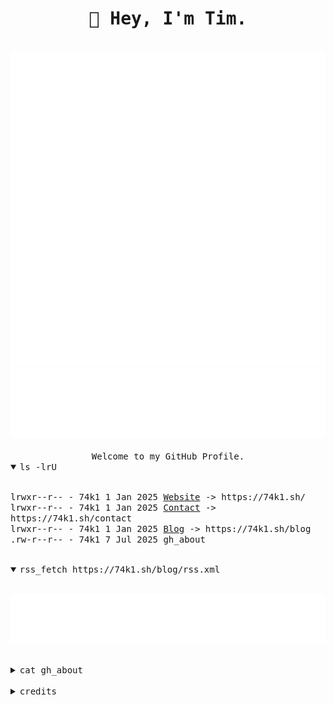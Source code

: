 <div align="center">
  <h1><samp>🖖 Hey, I'm Tim.</samp></h1>
</div>
<br>
<div align="left">
  <picture>
    <img src="/metrics.plugin.languages.svg" alt="Language Metrics">
  </picture>
  <picture>
    <img src="/metrics.plugin.people.followers.svg" alt="Follower Metrics">
  </picture>
</div>
<br>
<div align="center">
  <samp>Welcome to my GitHub Profile.</samp>
</div>

<details open>
  <summary><samp>ls -lrU</samp></summary>
  <p>
    <br>
    <samp>lrwxr--r--  - 74k1 1 Jan 2025 <a href="https://74k1.sh/">Website</a> -> https://74k1.sh/</samp><br>
    <samp>lrwxr--r--  - 74k1 1 Jan 2025 <a href="https://74k1.sh/contact">Contact</a> -> https://74k1.sh/contact</samp><br>
    <samp>lrwxr--r--  - 74k1 1 Jan 2025 <a href="https://74k1.sh/blog">Blog</a> -> https://74k1.sh/blog</samp><br>
    <samp>.rw-r--r--  - 74k1 7 Jul 2025 gh_about
  </p>
</details>
<br>
<details open>
  <summary><samp>rss_fetch https://74k1.sh/blog/rss.xml</samp></summary>
  <p>
    <br>
  <picture>
    <img src="/metrics.plugin.rss.svg" alt="RSS Feed">
  </picture>
  </p>
</details>
<br>
<details align="left">
  <summary><samp>cat gh_about</samp></summary>
  <samp>
  I'm a Junior System Engineer with a love for thoughtfully-crafted cli tools, striking graphics and NixOS.<br><br>
  You'll often find me exploring new tools and tweaking configurations to make systems more useable.<br><br>
  I'm fascinated by efficient system management, automation and the ways we can make computers work better for us.<br><br>
  The intersection of usability and technical elegance is where I thrive.<br><br>
  I'm currently pursuing my federal Cyber Security Specialist certification while gaining hands-on experience through system administration and my self-hosted servers.<br><br>
  Take a look to see what I've been working on.<br><br>
  If you have any questions or inquiries, feel free to reach out.<br><br>
  </samp>
  <br>
  <div align="left">
    <img src="/88by31/01 powered-by-nixos.gif">
    <img src="/88by31/02 gnu-linux.gif">
    <img src="/88by31/03 neovim.png">
    <img src="/88by31/04 vim.vialle.love.anim.gif">
    <br>
    <img src="/88by31/05 madewithvi.gif">
    <img src="/88by31/06 gnunano.gif">
    <img src="/88by31/07 nano2.gif">
    <img src="/88by31/08 madewithnotepad2.gif">
    <br>
    <img src="/88by31/09 gnubanner.gif">
    <img src="/88by31/10 linux.gif">
    <img src="/88by31/11 redhat.gif">
    <img src="/88by31/12 168.gif">
    <br>
    <img src="/88by31/13 wired.gif">
    <img src="/88by31/14 fuckai.gif">
    <img src="/88by31/15 hhtt.gif">
    <img src="/88by31/16 nekojiru2.gif">
    <br>
    <img src="/88by31/17 navidrome.gif">
    <img src="/88by31/18 ltt.gif">
    <img src="/88by31/19 ivecredit.gif">
    <img src="/88by31/20 hair.gif">
    <br>
    <img src="/88by31/21 hackerpowered.gif">
    <img src="/88by31/22 github.gif">
    <img src="/88by31/23 bvbstar.gif">
    <img src="/88by31/24 anythingbut.gif">
    <br>
    <img src="/88by31/25 hatems.gif">
    <img src="/88by31/26 hatemac_b.gif">
    <img src="/88by31/27 nowebp.gif">
    <img src="/88by31/28 nofuckingthanks.gif">
    <br>
    <img src="/88by31/29 nft.gif">
    <img src="/88by31/30 ohiosky.png">
    <img src="/88by31/31 plasticlove.gif">
    <img src="/88by31/32 pnfrlenm.gif">
    <br>
    <img src="/88by31/33 proweb.gif">
    <img src="/88by31/34 smallthird.gif">
    <img src="/88by31/35 4k1.gif">
    <img src="/88by31/36 miku.png">
    <br>
    <img src="/88by31/37 yume nikki.gif">
    <img src="/88by31/38 rss-button.gif">
    <img src="/88by31/39 wii_button.gif">
    <img src="/88by31/40 winamp.gif">
    <br>
    <img src="/88by31/41 wow_wow.gif">
    <img src="/88by31/42 y2kid.gif">
    <img src="/88by31/43 ngmibutton.gif">
    <img src="/88by31/44 cc-by-nc-sa.gif">
  </div>
</details>
<br>
<details>
  <summary><samp>credits</samp></summary>
  <p>
    <br>
    I mainly got the 88 by 31 gifs from <a href="https://88x31.nl/">88x31.nl</a> and <a href="https://cyber.dabamos.de/88x31/">cyber.dabamos.de</a>.<br>
    The NixOS one, I got from <a href="https://github.com/mewoocat/NixOS">mewoocat/NixOS</a>. Many thanks. :)<br>
    I achieved the Metrics through the help of <a href="https://github.com/lowlighter/metrics">lowlighter/metrics</a>.
  </p>
</details>
